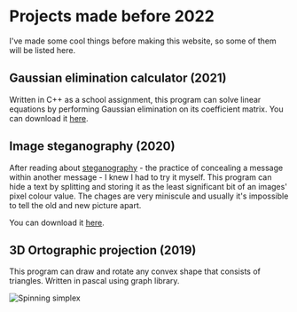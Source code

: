 # Projects made before 2022

I've made some cool things before making this website, so some of them will be listed here.

## Gaussian elimination calculator (2021)

Written in C++ as a school assignment, this program can solve linear equations by performing Gaussian elimination on its coefficient matrix. You can download it [here](https://drive.google.com/file/d/1ImFAQ9TtkZKRzNAaSGNnMYR85pwlO_cQ/edit).

## Image steganography (2020)

After reading about [steganography](https://en.wikipedia.org/wiki/Steganography) - the practice of concealing a message within another message - I knew I had to try it myself.
This program can hide a text by splitting and storing it as the least significant bit of an images' pixel colour value. The chages are very miniscule and usually it's impossible to tell the old and new picture apart.

You can download it [here](https://drive.google.com/file/d/1pt4hmuV_XpSiqkHbCphR4vyChLfkhZ-c/edit).

## 3D Ortographic projection (2019)

This program can draw and rotate any convex shape that consists of triangles. Written in pascal using graph library.

![Spinning simplex](https://i.ibb.co/j4LksjH/simplex-spin.gif)